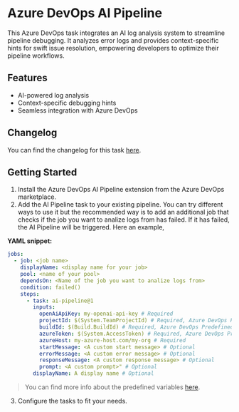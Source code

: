 # Azure DevOps AI Pipeline

This Azure DevOps task integrates an AI log analysis system to streamline pipeline debugging. It analyzes error logs and provides context-specific hints for swift issue resolution, empowering developers to optimize their pipeline workflows.

## Features

- AI-powered log analysis
- Context-specific debugging hints
- Seamless integration with Azure DevOps

## Changelog

You can find the changelog for this task [here](https://github.com/Serviceware/azure-devops-ai-pipeline/blob/main/CHANGELOG.md).

## Getting Started

1. Install the Azure DevOps AI Pipeline extension from the Azure DevOps marketplace.
2. Add the AI Pipeline task to your existing pipeline. You can try different ways to use it but the recommended way is to add an additional job that checks if the job you want to analize logs from has failed. If it has failed, the AI Pipeline will be triggered. Here an example,

**YAML snippet:**

```yaml
jobs:
  - job: <job name>
    displayName: <display name for your job>
    pool: <name of your pool>
    dependsOn: <Name of the job you want to analize logs from>
    condition: failed()
    steps:
      - task: ai-pipeline@1
        inputs:
          openAiApiKey: my-openai-api-key # Required
          projectId: $(System.TeamProjectId) # Required, Azure DevOps Predefined variable
          buildId: $(Build.BuildId) # Required, Azure DevOps Predefined variable
          azureToken: $(System.AccessToken) # Required, Azure DevOps Predefined variable
          azureHost: my-azure-host.com/my-org # Required
          startMessage: <A custom start message> # Optional
          errorMessage: <A custom error message> # Optional
          responseMessage: <A custom response message> # Optional
          prompt: <A custom prompt>" # Optional
        displayName: A display name # Optional
```

> You can find more info about the predefined variables [here](https://learn.microsoft.com/en-us/azure/devops/pipelines/build/variables?view=azure-devops&tabs=yaml).

3. Configure the tasks to fit your needs.
